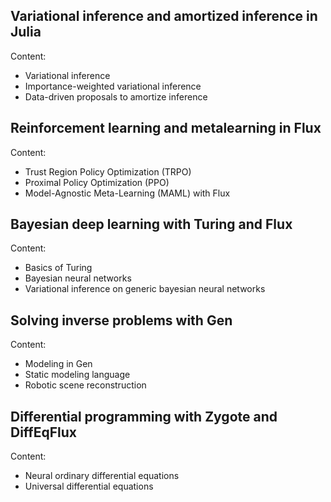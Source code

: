 ## Variational inference and amortized inference in Julia

Content:

* Variational inference
* Importance-weighted variational inference
* Data-driven proposals to amortize inference

## Reinforcement learning and metalearning in Flux

Content:

* Trust Region Policy Optimization (TRPO)
* Proximal Policy Optimization (PPO)
* Model-Agnostic Meta-Learning (MAML) with Flux

## Bayesian deep learning with Turing and Flux

Content:

* Basics of Turing
* Bayesian neural networks
* Variational inference on generic bayesian neural networks

## Solving inverse problems with Gen

Content:

* Modeling in Gen
* Static modeling language
* Robotic scene reconstruction

## Differential programming with Zygote and DiffEqFlux

Content: 

* Neural ordinary differential equations
* Universal differential equations
